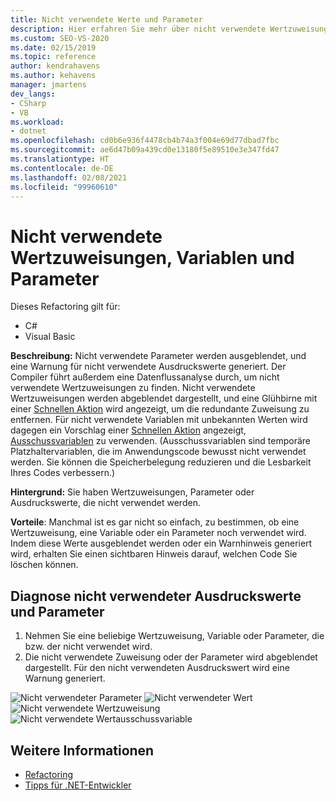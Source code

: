 ```yaml
---
title: Nicht verwendete Werte und Parameter
description: Hier erfahren Sie mehr über nicht verwendete Wertzuweisungen, Variablen und Parameter und wie diese im Code-Editor in Visual Studio angezeigt werden.
ms.custom: SEO-VS-2020
ms.date: 02/15/2019
ms.topic: reference
author: kendrahavens
ms.author: kehavens
manager: jmartens
dev_langs:
- CSharp
- VB
ms.workload:
- dotnet
ms.openlocfilehash: cd0b6e936f4478cb4b74a3f004e69d77dbad7fbc
ms.sourcegitcommit: ae6d47b09a439cd0e13180f5e89510e3e347fd47
ms.translationtype: HT
ms.contentlocale: de-DE
ms.lasthandoff: 02/08/2021
ms.locfileid: "99960610"
---
```

# <a name="unused-value-assignments-variables-and-parameters"></a>Nicht verwendete Wertzuweisungen, Variablen und Parameter

Dieses Refactoring gilt für:

- C#
- Visual Basic

**Beschreibung:** Nicht verwendete Parameter werden ausgeblendet, und eine Warnung für nicht verwendete Ausdruckswerte generiert. Der Compiler führt außerdem eine Datenflussanalyse durch, um nicht verwendete Wertzuweisungen zu finden. Nicht verwendete Wertzuweisungen werden abgeblendet dargestellt, und eine Glühbirne mit einer [Schnellen Aktion](../quick-actions.md) wird angezeigt, um die redundante Zuweisung zu entfernen. Für nicht verwendete Variablen mit unbekannten Werten wird dagegen ein Vorschlag einer [Schnellen Aktion](../quick-actions.md) angezeigt, [Ausschussvariablen](/dotnet/csharp/discards) zu verwenden. (Ausschussvariablen sind temporäre Platzhaltervariablen, die im Anwendungscode bewusst nicht verwendet werden. Sie können die Speicherbelegung reduzieren und die Lesbarkeit Ihres Codes verbessern.)

**Hintergrund:** Sie haben Wertzuweisungen, Parameter oder Ausdruckswerte, die nicht verwendet werden.

**Vorteile**: Manchmal ist es gar nicht so einfach, zu bestimmen, ob eine Wertzuweisung, eine Variable oder ein Parameter noch verwendet wird. Indem diese Werte ausgeblendet werden oder ein Warnhinweis generiert wird, erhalten Sie einen sichtbaren Hinweis darauf, welchen Code Sie löschen können.

## <a name="unused-expression-values-and-parameters-diagnostic"></a>Diagnose nicht verwendeter Ausdruckswerte und Parameter

1. Nehmen Sie eine beliebige Wertzuweisung, Variable oder Parameter, die bzw. der nicht verwendet wird.
2. Die nicht verwendete Zuweisung oder der Parameter wird abgeblendet dargestellt. Für den nicht verwendeten Ausdruckswert wird eine Warnung generiert.

  ![Nicht verwendeter Parameter](media/unused-parameter.png)
  ![Nicht verwendeter Wert](media/unused-value.png)
  ![Nicht verwendete Wertzuweisung](media/unused-value-assignment.png)
  ![Nicht verwendete Wertausschussvariable](media/unused-value-discard.png)

## <a name="see-also"></a>Weitere Informationen

- [Refactoring](../refactoring-in-visual-studio.md)
- [Tipps für .NET-Entwickler](../csharp-developer-productivity.md)
